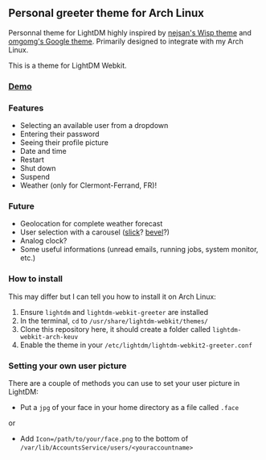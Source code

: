 ## Personal greeter theme for Arch Linux

Personnal theme for LightDM highly inspired by [nejsan's Wisp theme](http://nejsan.github.io/lightdm-webkit-theme-wisp/) and
[omgomg's Google theme](https://github.com/omgmog/lightdm-webkit-google). Primarily designed to integrate with my Arch Linux.

This is a theme for LightDM Webkit.

### [Demo](http://keuv-grvl.github.io/lightdm-webkit-arch-keuv/)

### Features

- Selecting an available user from a dropdown
- Entering their password
- Seeing their profile picture
- Date and time
- Restart
- Shut down
- Suspend
- Weather (only for Clermont-Ferrand, FR)!

### Future

- Geolocation for complete weather forecast
- User selection with a carousel ([slick](http://kenwheeler.github.io/slick/)? [bevel](https://github.com/Blender3D/Bevel)?)
- Analog clock?
- Some useful informations (unread emails, running jobs, system monitor, etc.)

### How to install

This may differ but I can tell you how to install it on Arch Linux:

1. Ensure `lightdm` and `lightdm-webkit-greeter` are installed
2. In the terminal, `cd` to `/usr/share/lightdm-webkit/themes/`
3. Clone this repository here, it should create a folder called `lightdm-webkit-arch-keuv`
4. Enable the theme in your `/etc/lightdm/lightdm-webkit2-greeter.conf`

### Setting your own user picture

There are a couple of methods you can use to set your user picture in LightDM:

- Put a `jpg` of your face in your home directory as a file called `.face`

or

- Add `Icon=/path/to/your/face.png` to the bottom of `/var/lib/AccountsService/users/<youraccountname>`

